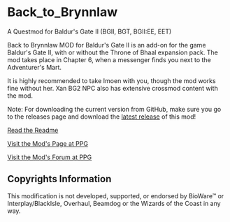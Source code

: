 # Back_to_Brynnlaw
A Questmod for Baldur's Gate II (BGII, BGT, BGII:EE, EET)

Back to Brynnlaw MOD for Baldur's Gate II is an add-on for the game Baldur's Gate II, with or without the Throne of Bhaal expansion pack. The mod takes place in Chapter 6, when a messenger finds you next to the Adventurer's Mart.

It is highly recommended to take Imoen with you, though the mod works fine without her. Xan BG2 NPC also has extensive crossmod content with the mod.


Note: For downloading the current version from GitHub, make sure you go to the releases page and download the [latest release](https://github.com/Pocket-Plane-Group/Back_to_Brynnlaw/releases) of this mod!

[Read the Readme](http://mods.pocketplane.net/kulyok/Readme-BackBrynnlaw.txt)

[Visit the Mod's Page at PPG](http://www.pocketplane.net/brynnlaw)

[Visit the Mod's Forum at PPG](http://forums.pocketplane.net/index.php/board,100.0.html)

## Copyrights Information

This modification is not developed, supported, or endorsed by BioWare™ or Interplay/BlackIsle, Overhaul, Beamdog or the Wizards of the Coast in any way.
